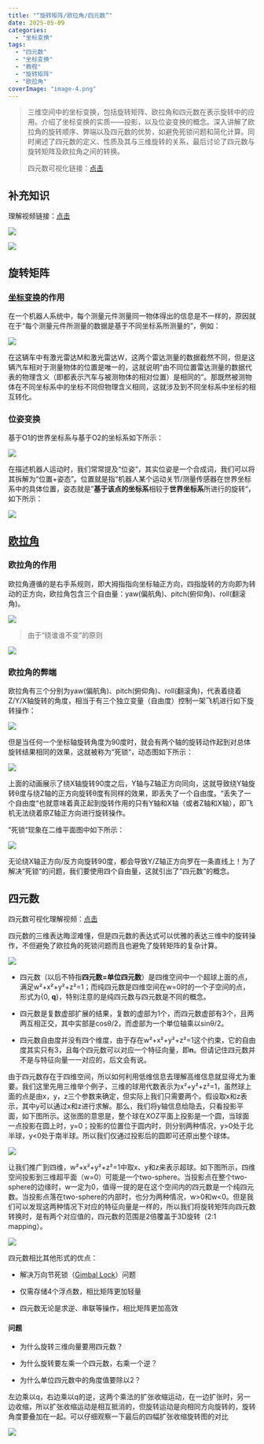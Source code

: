 ```yaml
---
title: "“旋转矩阵/欧拉角/四元数”"
date: 2025-05-09
categories: 
  - "坐标变换"
tags: 
  - "四元数"
  - "坐标变换"
  - "教程"
  - "旋转矩阵"
  - "欧拉角"
coverImage: "image-4.png"
---
```


> 三维空间中的坐标变换，包括旋转矩阵、欧拉角和四元数在表示旋转中的应用。介绍了坐标变换的实质——投影，以及位姿变换的概念。深入讲解了欧拉角的旋转顺序、弊端以及四元数的优势，如避免死锁问题和简化计算。同时阐述了四元数的定义、性质及其与三维旋转的关系，最后讨论了四元数与旋转矩阵及欧拉角之间的转换。  
> 
> 四元数可视化链接：[点击](https://quaternions.online/)

## 补充知识

理解视频链接：[点击](https://www.bilibili.com/video/BV1b34y1y7nF/?spm_id_from=888.80997.embed_other.whitelist&t=5.618464&bvid=BV1b34y1y7nF&vd_source=f412fc178503cd4cd82f9c512d4f458d)

![](images/image-3-1024x537.png)

![](images/image-2-1024x606.png)

## 旋转矩阵

### [坐标变换](https://so.csdn.net/so/search?q=%E5%9D%90%E6%A0%87%E5%8F%98%E6%8D%A2&spm=1001.2101.3001.7020)的作用

在一个机器人系统中，每个测量元件测量同一物体得出的信息是不一样的，原因就在于“每个测量元件所测量的数据是基于不同坐标系所测量的”，例如：

![](images/image-5-1024x648.png)

在这辆车中有激光雷达M和激光雷达W，这两个雷达测量的数据截然不同，但是这辆汽车相对于测量物体的位置是唯一的，这就说明“由不同位置雷达测量的数据代表的物理含义（即都表示汽车与被测物体的相对位置）是相同的”。那既然被测物体在不同坐标系中的坐标不同但物理含义相同，这就涉及到不同坐标系中坐标的相互转化。  

### 位姿变换

基于O1的世界坐标系与基于O2的坐标系如下所示：

![](images/image-6.png)

在描述机器人运动时，我们常常提及“位姿”，其实位姿是一个合成词，我们可以将其拆解为“位置+姿态”。位置就是指“机器人某个运动关节/测量传感器在世界坐标系中的具体位置，姿态就是”**基于该点的坐标系**相较于**世界坐标系**所进行的旋转“，如下所示：

![](images/image-7.png)

## [欧拉角](https://so.csdn.net/so/search?q=%E6%AC%A7%E6%8B%89%E8%A7%92&spm=1001.2101.3001.7020)

### 欧拉角的作用

欧拉角遵循的是右手系规则，即大拇指指向坐标轴正方向，四指旋转的方向即为转动的正方向，欧拉角包含三个自由量：yaw(偏航角)、pitch(俯仰角)、roll(翻滚角)。

![](images/image-8.png)

> 由于“绕谁谁不变”的原则

![](images/image-9.png)

### 欧拉角的弊端

欧拉角有三个分别为yaw(偏航角)、pitch(俯仰角)、roll(翻滚角)，代表着绕着Z/Y/X轴旋转的角度，相当于有三个独立变量（自由度）控制一架飞机进行如下旋转操作：

![](images/image-10.png)

但是当任何一个坐标轴旋转角度为90度时，就会有两个轴的旋转动作起到对总体旋转结果相同的效果，这就被称为“死锁“，动态图如下所示：

![](images/image-11.png)

上面的动画展示了绕X轴旋转90度之后，Y轴与Z轴正方向同向，这就导致绕Y轴旋转θ度与绕Z轴的正方向旋转θ度有同样的效果，即丢失了一个自由度。“丢失了一个自由度“也就意味着真正起到旋转作用的只有Y轴和X轴（或者Z轴和X轴），即飞机无法绕着原Z轴正方向进行旋转操作。

”死锁“现象在二维平面图中如下所示：  

![](images/image-12.png)

无论绕X轴正方向/反方向旋转90度，都会导致Y/Z轴正方向罗在一条直线上！为了解决“死锁“的问题，我们要使用四个自由量，这就引出了”四元数“的概念。

## 四元数

四元数可视化理解视频：[点击](https://www.bilibili.com/video/BV1SW411y7W1/?from=search&seid=2286694305504614618&spm_id_from=333.337.0.0&vd_source=f412fc178503cd4cd82f9c512d4f458d)

四元数的三维表达晦涩难懂，但是四元数的表达式可以优雅的表达三维中的旋转操作，不但避免了欧拉角的死锁问题而且也避免了旋转矩阵的复杂计算。

![](images/image-13-1024x538.png)

- 四元数（以后不特指**四元数=单位四元数**）是四维空间中一个超球上面的点，满足w²+x²+y²+z²=1；而纯四元数是四维空间在w=0时的一个子空间的点，形式为{0, **q**}，特别注意的是纯四元数与四元数是不同的概念。

- 四元数是复数虚部扩展的结果，复数的虚部为1个，而四元数虚部有3个，且两两互相正交，其中实部是cosθ/2，而虚部为一个単位轴乘以sinθ/2。

- 四元数自由度并没有四个维度，由于存在w²+x²+y²+z²=1这个约束，它的自由度其实只有3，且每个四元数可以对应一个特征向量，即**n**。但请记住四元数并不是与特征向量一一对应的，后文会有说。

由于四元数存在于四维空间，所以如何利用低维信息去理解高维信息就显得尤为重要。我们这里先用三维举个例子，三维的球用代数表示为x²+y²+z²=1，虽然球上面的点是由x，y，z三个参数来确定，但实际上我们只需要两个。假设取x和z表示，其中y可以通过x和z进行求解。那么，我们将y轴信息给隐去，只看投影平面，如下图所示。这张图的意思是，整个球在XOZ平面上投影是一个圆，当球面一点投影在圆上时，y=0；投影的位置位于圆内时，则分别两种情况，y>0处于北半球，y<0处于南半球。所以我们仅通过投影后的圆即可还原出整个球体。

![](images/image-14.png)

让我们推广到四维，w²+x²+y²+z²=1中取x、y和z来表示超球。如下图所示，四维空间投影到三维超平面（w=0）可能是一个two-sphere。当投影点在整个two-sphere的边缘时，w一定为0，值得一提的是在这个空间内的四元数是一个纯四元数。当投影点落在two-sphere的内部时，也分为两种情况，w>0和w<0。但是我们可以发现这两种情况下对应的特征向量是一样的，所以我们将旋转矩阵向四元数转换时，是有两个对应值的，四元数的范围是2倍覆盖于3D旋转（2:1 mapping）。

![](images/image-15.png)

四元数相比其他形式的优点：

- 解决万向节死锁（[Gimbal Lock](https://zhida.zhihu.com/search?content_id=3175762&content_type=Article&match_order=1&q=Gimbal+Lock&zhida_source=entity)）问题

- 仅需存储4个浮点数，相比矩阵更加轻量

- 四元数无论是求逆、串联等操作，相比矩阵更加高效

#### 问题

- 为什么旋转三维向量要用四元数？

- 为什么旋转要左乘一个四元数，右乘一个逆？

- 为什么单位四元数中的角度值要除以2？

左边乘以q，右边乘以q的逆，这两个乘法的扩张收缩运动，在一边扩张时，另一边收缩，所以扩张收缩运动是相互抵消的，但旋转运动是向相同方向旋转的，旋转角度要叠加在一起。可以仔细观察一下最后的四幅扩张收缩旋转图的对比

![](images/image-16.png)
